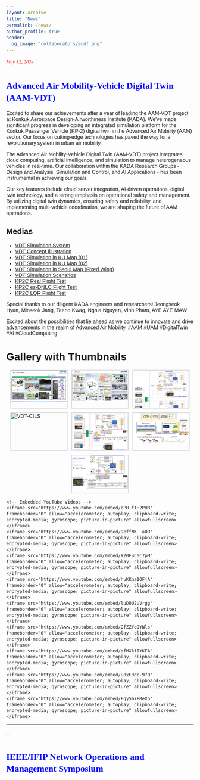 ```yaml
---
layout: archive
title: "News"
permalink: /news/
author_profile: true
header:
  og_image: "collaborators/ecdf.png"
---
```


<span style="font-family: times, serif; font-size:10pt; font-style:italic; color:red"> May 12, 2024 </span>

# <span style="font-family: times, serif; font-size:18pt; font-style:bold; color:blue"> Advanced Air Mobility-Vehicle Digital Twin (AAM-VDT) </span>

Excited to share our achievements after a year of leading the AAM-VDT project at Konkuk Aerospace Design-Airworthiness Institute (KADA). We've made significant progress in developing an integrated simulation platform for the Konkuk Passenger Vehicle (KP-2) digital twin in the Advanced Air Mobility (AAM) sector. Our focus on cutting-edge technologies has paved the way for a revolutionary system in urban air mobility.

The Advanced Air Mobility-Vehicle Digital Twin (AAM-VDT) project integrates cloud computing, artificial intelligence, and simulation to manage heterogeneous vehicles in real-time. Our collaboration within the KADA Research Groups - Design and Analysis, Simulation and Control, and AI Applications - has been instrumental in achieving our goals.

Our key features include cloud server integration, AI-driven operations, digital twin technology, and a strong emphasis on operational safety and management. By utilizing digital twin dynamics, ensuring safety and reliability, and implementing multi-vehicle coordination, we are shaping the future of AAM operations.

## Medias

- [VDT Simulation System](https://youtu.be/ePH-f1H2PH8)
- [VDT Concept Illustration](https://youtu.be/9effNK__aOU)
- [VDT Simulation in KU Map (01)](https://youtu.be/X20FuC0C7pM)
- [VDT Simulation in KU Map (02)](https://youtu.be/huKKna1OFjA)
- [VDT Simulation in Seoul Map (Fixed Wing)](https://youtu.be/luD0U2uVrgg)
- [VDT Simulation Scenarios](https://youtu.be/QfZZfo9YNls)
- [KP2C Real Flight Test](https://youtu.be/qfMXk1IYKFA)
- [KP2C es-DNLC Flight Test](https://youtu.be/u0xFRdc-97Q)
- [KP2C LQR Flight Test](https://youtu.be/FqyS67FReXo)

Special thanks to our diligent KADA engineers and researchers! Jeongseok Hyun, Minseok Jang, Taeho Kwag, Nghia Nguyen, Vinh Pham, AYE AYE MAW

Excited about the possibilities that lie ahead as we continue to innovate and drive advancements in the realm of Advanced Air Mobility. #AAM #UAM #DigitalTwin #AI #CloudComputing

<html lang="en">
<head>
    <meta charset="UTF-8">
    <meta name="viewport" content="width=device-width, initial-scale=1.0">
    <title>Gallery with Thumbnails</title>
    <style>
        body {
            font-family: Arial, sans-serif;
        }
        .gallery {
            display: flex;
            flex-wrap: wrap;
            gap: 10px;
            justify-content: center;
        }
        .thumbnail {
            width: 150px;
            height: 100px;
            overflow: hidden;
            cursor: pointer;
            border: 2px solid #ddd;
            transition: 0.3s;
        }
        .thumbnail img {
            width: 100%;
            height: auto;
        }
        .thumbnail:hover {
            border-color: #333;
        }
        /* The Modal (background) */
        .modal {
            display: none;
            position: fixed;
            z-index: 1;
            left: 0;
            top: 0;
            width: 100%;
            height: 100%;
            overflow: auto;
            background-color: rgba(0,0,0,0.9);
            justify-content: center;
            align-items: center;
        }
        /* Modal Content (image) */
        .modal-content {
            max-width: 90%;
            max-height: 90%;
            margin: auto;
            display: block;
        }
        /* Caption of Modal Image */
        .caption {
            margin: auto;
            display: block;
            width: 80%;
            max-width: 700px;
            text-align: center;
            color: #ccc;
            padding: 10px 0;
        }
        /* The Close Button */
        .close {
            position: absolute;
            top: 20px;
            right: 35px;
            color: #f1f1f1;
            font-size: 40px;
            font-weight: bold;
            transition: 0.3s;
        }
        .close:hover,
        .close:focus {
            color: #bbb;
            text-decoration: none;
            cursor: pointer;
        }
    </style>
</head>
<body>

<h1>Gallery with Thumbnails</h1>

<div class="gallery">
    <div class="thumbnail">
        <img src="../images/news/VDT Simulation System.jpg" alt="VDT Simulation System" onclick="openModal(this)">
    </div>
    <div class="thumbnail">
        <img src="../images/news/VDT Techs..jpg" alt="VDT Techs" onclick="openModal(this)">
    </div>
    <div class="thumbnail">
        <img src="../images/news/VDT-CILS-Rezied.jpg" alt="VDT-CILS Resized" onclick="openModal(this)">
    </div>
    <div class="thumbnail">
        <img src="../images/news/VDT-CILS.jpg" alt="VDT-CILS" onclick="openModal(this)">
    </div>
    <div class="thumbnail">
        <img src="../images/news/VDT-Single-ODT.jpg" alt="VDT Single ODT" onclick="openModal(this)">
    </div>
    <div class="thumbnail">
        <img src="../images/news/VDT-SITL-Simplified.jpg" alt="VDT SITL Simplified" onclick="openModal(this)">
    </div>
    <div class="thumbnail">
        <img src="../images/news/VDT-SITL.jpg" alt="VDT SITL" onclick="openModal(this)">
    </div>
</div>

<!-- The Modal -->
<div id="myModal" class="modal" onclick="closeModal(event)">
    <span class="close" onclick="closeModal()">&times;</span>
    <img class="modal-content" id="img01">
    <div class="caption" id="caption"></div>
</div>

<script>
    function openModal(element) {
        var modal = document.getElementById('myModal');
        var modalImg = document.getElementById('img01');
        var captionText = document.getElementById('caption');

        modal.style.display = "flex";
        modalImg.src = element.src;
        captionText.innerHTML = element.alt;
    }

    function closeModal(event) {
        var modal = document.getElementById('myModal');
        if (event.target === modal || event.target.className === 'close') {
            modal.style.display = "none";
        }
    }
</script>

</body>
</html>


    <!-- Embedded YouTube Videos -->
    <iframe src="https://www.youtube.com/embed/ePH-f1H2PH8" frameborder="0" allow="accelerometer; autoplay; clipboard-write; encrypted-media; gyroscope; picture-in-picture" allowfullscreen></iframe>
    <iframe src="https://www.youtube.com/embed/9effNK__aOU" frameborder="0" allow="accelerometer; autoplay; clipboard-write; encrypted-media; gyroscope; picture-in-picture" allowfullscreen></iframe>
    <iframe src="https://www.youtube.com/embed/X20FuC0C7pM" frameborder="0" allow="accelerometer; autoplay; clipboard-write; encrypted-media; gyroscope; picture-in-picture" allowfullscreen></iframe>
    <iframe src="https://www.youtube.com/embed/huKKna1OFjA" frameborder="0" allow="accelerometer; autoplay; clipboard-write; encrypted-media; gyroscope; picture-in-picture" allowfullscreen></iframe>
    <iframe src="https://www.youtube.com/embed/luD0U2uVrgg" frameborder="0" allow="accelerometer; autoplay; clipboard-write; encrypted-media; gyroscope; picture-in-picture" allowfullscreen></iframe>
    <iframe src="https://www.youtube.com/embed/QfZZfo9YNls" frameborder="0" allow="accelerometer; autoplay; clipboard-write; encrypted-media; gyroscope; picture-in-picture" allowfullscreen></iframe>
    <iframe src="https://www.youtube.com/embed/qfMXk1IYKFA" frameborder="0" allow="accelerometer; autoplay; clipboard-write; encrypted-media; gyroscope; picture-in-picture" allowfullscreen></iframe>
    <iframe src="https://www.youtube.com/embed/u0xFRdc-97Q" frameborder="0" allow="accelerometer; autoplay; clipboard-write; encrypted-media; gyroscope; picture-in-picture" allowfullscreen></iframe>
    <iframe src="https://www.youtube.com/embed/FqyS67FReXo" frameborder="0" allow="accelerometer; autoplay; clipboard-write; encrypted-media; gyroscope; picture-in-picture" allowfullscreen></iframe>

</body>
</html>

------------------

<span style="font-family: times, serif; font-size:1pt; font-style:italic; color:red"> May 10, 2024 </span>

# <span style="font-family: times, serif; font-size:18pt; font-style:bold; color:blue"> IEEE/IFIP Network Operations and Management Symposium </span>
